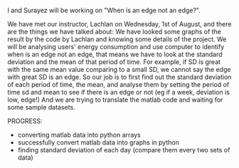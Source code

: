 I and Surayez will be working on "When is an edge not an edge?".

We have met our instructor, Lachlan on Wednesday, 1st of August, and there are the things we have talked about:
  We have looked some graphs of the result by the code by Lachlan and knowing some details of the project.
  We will be analysing users' energy consumption and use computer to identify when is an edge not an edge,
  that means we have to look at the standard deviation and the mean of that period of time. For example, if 
  SD is great with the same mean value comparing to a small SD, we cannot say the edge with great SD is an edge.
  So our job is to first find out the standard deviation of each period of time, the mean, and analyse them by setting
  the period of time sd and mean to see if there is an edge or not (eg if a week, deviation is low, edge!)
  And we are trying to translate the matlab code and waiting for some sample datasets.
  
PROGRESS:
- converting matlab data into python arrays
- successfully convert matlab data into graphs in python
- finding standard deviation of each day (compare them every two sets of data)
